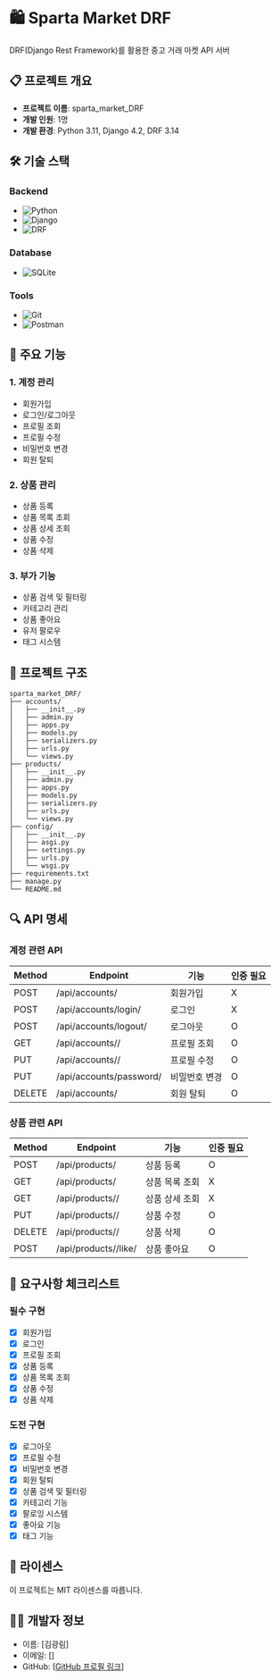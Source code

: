 

# 🛍 Sparta Market DRF

DRF(Django Rest Framework)를 활용한 중고 거래 마켓 API 서버

## 📋 프로젝트 개요

- **프로젝트 이름**: sparta_market_DRF
- **개발 인원**: 1명
- **개발 환경**: Python 3.11, Django 4.2, DRF 3.14

## 🛠 기술 스택

### Backend
- ![Python](https://img.shields.io/badge/Python-3776AB?style=flat-square&logo=Python&logoColor=white)
- ![Django](https://img.shields.io/badge/Django-092E20?style=flat-square&logo=Django&logoColor=white)
- ![DRF](https://img.shields.io/badge/Django_Rest_Framework-092E20?style=flat-square&logo=Django&logoColor=white)

### Database
- ![SQLite](https://img.shields.io/badge/SQLite-003B57?style=flat-square&logo=SQLite&logoColor=white)

### Tools
- ![Git](https://img.shields.io/badge/Git-F05032?style=flat-square&logo=Git&logoColor=white)
- ![Postman](https://img.shields.io/badge/Postman-FF6C37?style=flat-square&logo=Postman&logoColor=white)

## 📌 주요 기능

### 1. 계정 관리
- 회원가입
- 로그인/로그아웃
- 프로필 조회
- 프로필 수정
- 비밀번호 변경
- 회원 탈퇴

### 2. 상품 관리
- 상품 등록
- 상품 목록 조회
- 상품 상세 조회
- 상품 수정
- 상품 삭제

### 3. 부가 기능
- 상품 검색 및 필터링
- 카테고리 관리
- 상품 좋아요
- 유저 팔로우
- 태그 시스템

## 📁 프로젝트 구조
```
sparta_market_DRF/
├── accounts/
│   ├── __init__.py
│   ├── admin.py
│   ├── apps.py
│   ├── models.py
│   ├── serializers.py
│   ├── urls.py
│   └── views.py
├── products/
│   ├── __init__.py
│   ├── admin.py
│   ├── apps.py
│   ├── models.py
│   ├── serializers.py
│   ├── urls.py
│   └── views.py
├── config/
│   ├── __init__.py
│   ├── asgi.py
│   ├── settings.py
│   ├── urls.py
│   └── wsgi.py
├── requirements.txt
├── manage.py
└── README.md
```

## 🔍 API 명세

### 계정 관련 API
| Method | Endpoint | 기능 | 인증 필요 |
|--------|----------|------|-----------|
| POST | /api/accounts/ | 회원가입 | X |
| POST | /api/accounts/login/ | 로그인 | X |
| POST | /api/accounts/logout/ | 로그아웃 | O |
| GET | /api/accounts/<username>/ | 프로필 조회 | O |
| PUT | /api/accounts/<username>/ | 프로필 수정 | O |
| PUT | /api/accounts/password/ | 비밀번호 변경 | O |
| DELETE | /api/accounts/ | 회원 탈퇴 | O |

### 상품 관련 API
| Method | Endpoint | 기능 | 인증 필요 |
|--------|----------|------|-----------|
| POST | /api/products/ | 상품 등록 | O |
| GET | /api/products/ | 상품 목록 조회 | X |
| GET | /api/products/<id>/ | 상품 상세 조회 | X |
| PUT | /api/products/<id>/ | 상품 수정 | O |
| DELETE | /api/products/<id>/ | 상품 삭제 | O |
| POST | /api/products/<id>/like/ | 상품 좋아요 | O |

## 📝 요구사항 체크리스트

### 필수 구현
- [x] 회원가입
- [x] 로그인
- [x] 프로필 조회
- [x] 상품 등록
- [x] 상품 목록 조회
- [x] 상품 수정
- [x] 상품 삭제

### 도전 구현
- [x] 로그아웃
- [x] 프로필 수정
- [x] 비밀번호 변경
- [x] 회원 탈퇴
- [x] 상품 검색 및 필터링
- [x] 카테고리 기능
- [x] 팔로잉 시스템
- [x] 좋아요 기능
- [x] 태그 기능

## 📜 라이센스
이 프로젝트는 MIT 라이센스를 따릅니다.

## 👨‍💻 개발자 정보
- 이름: [김광림]
- 이메일: []
- GitHub: [[GitHub 프로필 링크](https://github.com/bgt30)]
